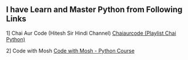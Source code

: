 ## I have Learn and Master Python from Following Links

1] Chai Aur Code (Hitesh Sir Hindi Channel)
[Chaiaurcode (Playlist Chai Python) ](https://www.youtube.com/watch?v=Ca5DLSDfPec&list=PLu71SKxNbfoBsMugTFALhdLlZ5VOqCg2s)

2] Code with Mosh
[Code with Mosh - Python Course](https://youtu.be/_uQrJ0TkZlc?feature=shareds)
